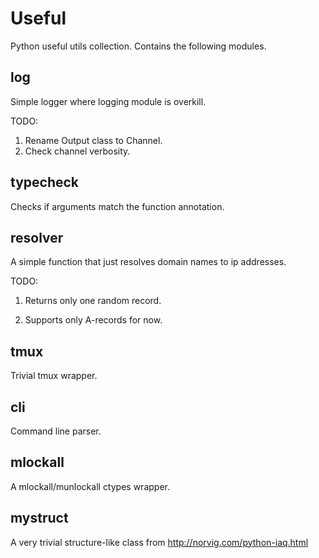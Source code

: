 Useful
======

Python useful utils collection. Contains the following modules.


log
---

Simple logger where logging module is overkill.

TODO:

1. Rename Output class to Channel.
1. Check channel verbosity.

typecheck
---------

Checks if arguments match the function annotation.


resolver
--------

A simple function that just resolves domain names to ip addresses.

TODO:

1. Returns only one random record.

1. Supports only A-records for now.


tmux
----

Trivial tmux wrapper.


cli
---

Command line parser.


mlockall
--------

A mlockall/munlockall ctypes wrapper.


mystruct
--------

A very trivial structure-like class from http://norvig.com/python-iaq.html
